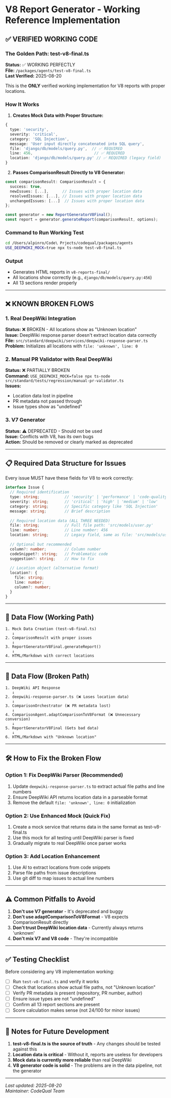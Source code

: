 # V8 Report Generator - Working Reference Implementation

## ✅ VERIFIED WORKING CODE

### The Golden Path: test-v8-final.ts
**Status:** ✅ WORKING PERFECTLY  
**File:** `/packages/agents/test-v8-final.ts`  
**Last Verified:** 2025-08-20

This is the **ONLY** verified working implementation for V8 reports with proper locations.

### How It Works

1. **Creates Mock Data with Proper Structure:**
```typescript
{
  type: 'security',
  severity: 'critical',
  category: 'SQL Injection',
  message: 'User input directly concatenated into SQL query',
  file: 'django/db/models/query.py',  // ✅ REQUIRED
  line: 456,                           // ✅ REQUIRED
  location: 'django/db/models/query.py' // ✅ REQUIRED (legacy field)
}
```

2. **Passes ComparisonResult Directly to V8 Generator:**
```typescript
const comparisonResult: ComparisonResult = {
  success: true,
  newIssues: [...],      // Issues with proper location data
  resolvedIssues: [...], // Issues with proper location data
  unchangedIssues: [...]  // Issues with proper location data
};

const generator = new ReportGeneratorV8Final();
const report = generator.generateReport(comparisonResult, options);
```

### Command to Run Working Test
```bash
cd /Users/alpinro/Code\ Prjects/codequal/packages/agents
USE_DEEPWIKI_MOCK=true npx ts-node test-v8-final.ts
```

### Output
- Generates HTML reports in `v8-reports-final/`
- All locations show correctly (e.g., `django/db/models/query.py:456`)
- All 13 sections render properly

---

## ❌ KNOWN BROKEN FLOWS

### 1. Real DeepWiki Integration
**Status:** ❌ BROKEN - All locations show as "Unknown location"  
**Issue:** DeepWiki response parser doesn't extract location data correctly  
**File:** `src/standard/deepwiki/services/deepwiki-response-parser.ts`  
**Problem:** Initializes all locations with `file: 'unknown', line: 0`

### 2. Manual PR Validator with Real DeepWiki
**Status:** ❌ PARTIALLY BROKEN  
**Command:** `USE_DEEPWIKI_MOCK=false npx ts-node src/standard/tests/regression/manual-pr-validator.ts`  
**Issues:**
- Location data lost in pipeline
- PR metadata not passed through
- Issue types show as "undefined"

### 3. V7 Generator
**Status:** ⚠️ DEPRECATED - Should not be used  
**Issue:** Conflicts with V8, has its own bugs  
**Action:** Should be removed or clearly marked as deprecated

---

## 📋 Required Data Structure for Issues

Every issue MUST have these fields for V8 to work correctly:

```typescript
interface Issue {
  // Required identification
  type: string;           // 'security' | 'performance' | 'code-quality' | etc.
  severity: string;       // 'critical' | 'high' | 'medium' | 'low'
  category: string;       // Specific category like 'SQL Injection'
  message: string;        // Brief description
  
  // Required location data (ALL THREE NEEDED)
  file: string;           // Full file path: 'src/models/user.py'
  line: number;           // Line number: 456
  location: string;       // Legacy field, same as file: 'src/models/user.py'
  
  // Optional but recommended
  column?: number;        // Column number
  codeSnippet?: string;   // Problematic code
  suggestion?: string;    // How to fix
  
  // Location object (alternative format)
  location?: {
    file: string;
    line: number;
    column?: number;
  }
}
```

---

## 🔄 Data Flow (Working Path)

```
1. Mock Data Creation (test-v8-final.ts)
   ↓
2. ComparisonResult with proper issues
   ↓
3. ReportGeneratorV8Final.generateReport()
   ↓
4. HTML/Markdown with correct locations
```

---

## 🚫 Data Flow (Broken Path)

```
1. DeepWiki API Response
   ↓
2. deepwiki-response-parser.ts (❌ Loses location data)
   ↓
3. ComparisonOrchestrator (❌ PR metadata lost)
   ↓
4. ComparisonAgent.adaptComparisonToV8Format (❌ Unnecessary conversion)
   ↓
5. ReportGeneratorV8Final (Gets bad data)
   ↓
6. HTML/Markdown with "Unknown location"
```

---

## 🛠️ How to Fix the Broken Flow

### Option 1: Fix DeepWiki Parser (Recommended)
1. Update `deepwiki-response-parser.ts` to extract actual file paths and line numbers
2. Ensure DeepWiki API returns location data in a parseable format
3. Remove the default `file: 'unknown', line: 0` initialization

### Option 2: Use Enhanced Mock (Quick Fix)
1. Create a mock service that returns data in the same format as test-v8-final.ts
2. Use this mock for all testing until DeepWiki parser is fixed
3. Gradually migrate to real DeepWiki once parser works

### Option 3: Add Location Enhancement
1. Use AI to extract locations from code snippets
2. Parse file paths from issue descriptions
3. Use git diff to map issues to actual line numbers

---

## ⚠️ Common Pitfalls to Avoid

1. **Don't use V7 generator** - It's deprecated and buggy
2. **Don't use adaptComparisonToV8Format** - V8 expects ComparisonResult directly
3. **Don't trust DeepWiki location data** - Currently always returns 'unknown'
4. **Don't mix V7 and V8 code** - They're incompatible

---

## ✅ Testing Checklist

Before considering any V8 implementation working:

- [ ] Run `test-v8-final.ts` and verify it works
- [ ] Check that locations show actual file paths, not "Unknown location"
- [ ] Verify PR metadata is present (repository, PR number, author)
- [ ] Ensure issue types are not "undefined"
- [ ] Confirm all 13 report sections are present
- [ ] Score calculation makes sense (not 24/100 for minor issues)

---

## 📝 Notes for Future Development

1. **test-v8-final.ts is the source of truth** - Any changes should be tested against this
2. **Location data is critical** - Without it, reports are useless for developers
3. **Mock data is currently more reliable** than real DeepWiki
4. **V8 generator code is solid** - The problems are in the data pipeline, not the generator

---

*Last updated: 2025-08-20*  
*Maintainer: CodeQual Team*